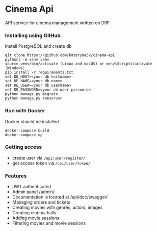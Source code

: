 # Cinema Api

API service for cinema management written on DRF

### Installing using GitHub
Install PostgreSQL and create db


```
git clone https://github.com/kateryna3k/cinema-api
python3 -m venv venv
source venv/bin/activate (Linux and macOS) or venv\Scripts\activate (Windows)
pip install -r requirements.txt
set DB_HOST=<your db hostname>
set DB_NAME=<your db name>
set DB_USER=<your db username>
set DB_PASSWORD=<your db user password>
python manage.py migrate
python manage.py runserver
```


### Run with Docker

Docker should be installed

```
docker-compose build
docker-compose up
```

### Getting access

- create user via ```/api/user/register/```
- get access token via ```/api/user/token/```

### Features
- JWT authenticated
- Admin panel /admin/
- Documentation is located at /api/doc/swagger/
- Managing orders and tickets
- Creating movies with genres, actors, images
- Creating cinema halls
- Adding movie sessions
- Filtering movies and movie sessions
